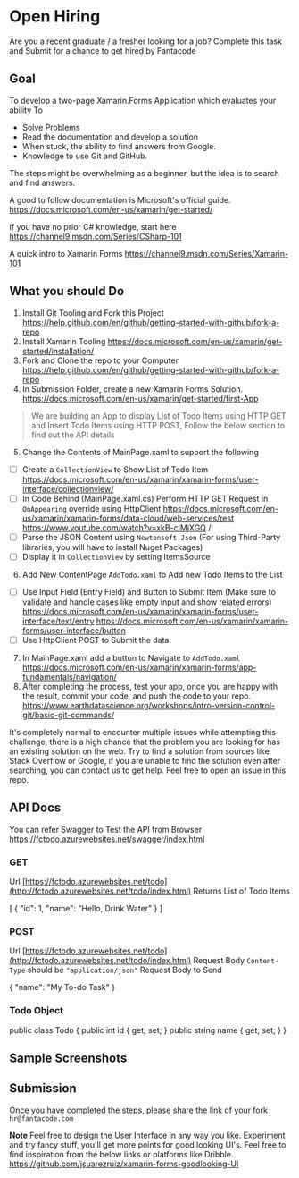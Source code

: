 


# Open Hiring
Are you a recent graduate / a fresher looking for a job? Complete this task and Submit for a chance to get hired by Fantacode

## Goal

To develop a two-page Xamarin.Forms Application which evaluates your ability To
- Solve Problems
- Read the documentation and develop a solution
- When stuck, the ability to find answers from Google.
- Knowledge to use Git and GitHub.

The steps might be overwhelming as a beginner, but the idea is to search and find answers. 

A good to follow documentation is Microsoft's official guide. 
https://docs.microsoft.com/en-us/xamarin/get-started/

If you have no prior C# knowledge, start here
https://channel9.msdn.com/Series/CSharp-101

A quick intro to Xamarin Forms
https://channel9.msdn.com/Series/Xamarin-101

## What you should Do

 1. Install Git Tooling and Fork this Project 
https://help.github.com/en/github/getting-started-with-github/fork-a-repo
2.  Install Xamarin Tooling
https://docs.microsoft.com/en-us/xamarin/get-started/installation/
3. Fork and Clone the repo to your Computer
https://help.github.com/en/github/getting-started-with-github/fork-a-repo
4. In Submission Folder, create a new Xamarin Forms Solution.
https://docs.microsoft.com/en-us/xamarin/get-started/first-App

> We are building an App to display List of Todo Items using HTTP GET
> and Insert Todo Items using HTTP POST, Follow the below section to find out the API details

5.  Change the Contents of MainPage.xaml to support the following
	
 - [ ] Create a `CollectionView` to Show List of Todo Item
 https://docs.microsoft.com/en-us/xamarin/xamarin-forms/user-interface/collectionview/
 - [ ]  In Code Behind (MainPage.xaml.cs) Perform HTTP GET Request in `OnAppearing` override using HttpClient
 https://docs.microsoft.com/en-us/xamarin/xamarin-forms/data-cloud/web-services/rest
 https://www.youtube.com/watch?v=xkB-cIMjXGQ /
 - [ ] Parse the JSON Content using `Newtonsoft.Json` (For using Third-Party libraries, you will have to install Nuget Packages)
 - [ ] Display it in `CollectionView` by setting ItemsSource
6.  Add New ContentPage `AddTodo.xaml` to Add new Todo Items to the List
 - [ ] Use Input Field (Entry Field) and Button to Submit Item (Make sure to validate and handle cases like empty input and show related errors)
 https://docs.microsoft.com/en-us/xamarin/xamarin-forms/user-interface/text/entry
 https://docs.microsoft.com/en-us/xamarin/xamarin-forms/user-interface/button
 - [ ] Use HttpClient POST to Submit the data.
7. In MainPage.xaml add a button to Navigate to `AddTodo.xaml` https://docs.microsoft.com/en-us/xamarin/xamarin-forms/app-fundamentals/navigation/
8.  After completing the process, test your app, once you are happy with the result, commit your code, and push the code to your repo.
https://www.earthdatascience.org/workshops/intro-version-control-git/basic-git-commands/

It's completely normal to encounter multiple issues while attempting this challenge, there is a high chance that the problem you are looking for has an existing solution on the web. Try to find a solution from sources like Stack Overflow or Google, if you are unable to find the solution even after searching, you can contact us to get help. Feel free to open an issue in this repo.

## API Docs
You can refer Swagger to Test the API from Browser 
https://fctodo.azurewebsites.net/swagger/index.html

### GET
Url
 [https://fctodo.azurewebsites.net/todo](http://fctodo.azurewebsites.net/todo/index.html)
Returns List of Todo Items

 [
 {
 "id": 1,
 "name": "Hello, Drink Water"
 }
 ]

### POST
Url
 [https://fctodo.azurewebsites.net/todo](http://fctodo.azurewebsites.net/todo/index.html)
Request Body `Content-Type` should be `"application/json"`
Request Body to Send

 {
 "name": "My To-do Task"
 }
### Todo Object

 public class Todo
 {
 public int id { get; set; }
 public string name { get; set; }
 }

## Sample Screenshots


## Submission
Once you have completed the steps, please share the link of your fork `hr@fantacode.com`

**Note**
Feel free to design the User Interface in any way you like. Experiment and try fancy stuff, you'll get more points for good looking UI's. Feel free to find inspiration from the below links or platforms like Dribble.
https://github.com/jsuarezruiz/xamarin-forms-goodlooking-UI


